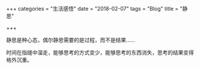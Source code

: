 +++
categories = "生活感悟"
date = "2018-02-07"
tags = "Blog"
title = "静思"

+++

静思是种心态，偶尔静思需要的是过程，而不是结果……
<!--more-->

时间在指缝中溜走，能够思考的方式变少，能够思考的东西消失，思考的结果变得格外沉重。

# 